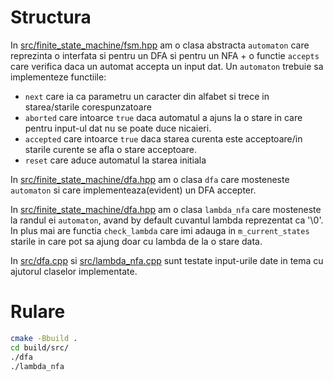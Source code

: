 # Structura
In [src/finite\_state\_machine/fsm.hpp](https://github.com/AlexandruIca/LFA_Tema1/blob/master/src/finite_state_machine/fsm.hpp)
am o clasa abstracta `automaton` care reprezinta o interfata si pentru un DFA
si pentru un NFA + o functie `accepts` care verifica daca un automat accepta
un input dat. Un `automaton` trebuie sa implementeze functiile:
* `next` care ia ca parametru un caracter din alfabet si trece in starea/starile
corespunzatoare
* `aborted` care intoarce `true` daca automatul a ajuns la o stare in care
pentru input-ul dat nu se poate duce nicaieri.
* `accepted` care intoarce `true` daca starea curenta este acceptoare/in starile
curente se afla o stare acceptoare.
* `reset` care aduce automatul la starea initiala

In [src/finite\_state\_machine/dfa.hpp](https://github.com/AlexandruIca/LFA_Tema1/blob/master/src/finite_state_machine/dfa.hpp)
am o clasa `dfa` care mosteneste `automaton` si care implementeaza(evident) un
DFA accepter.

In [src/finite\_state\_machine/dfa.hpp](https://github.com/AlexandruIca/LFA_Tema1/blob/master/src/finite_state_machine/lambda_nfa.hpp)
am o clasa `lambda_nfa` care mosteneste  la randul ei `automaton`, avand by
default cuvantul lambda reprezentat ca '\0'. In plus mai are functia
`check_lambda` care imi adauga in `m_current_states` starile in care pot sa
ajung doar cu lambda de la o stare data.

In [src/dfa.cpp](https://github.com/AlexandruIca/LFA_Tema1/blob/master/src/dfa.cpp)
si [src/lambda\_nfa.cpp](https://github.com/AlexandruIca/LFA_Tema1/blob/master/src/lambda_nfa.cpp)
sunt testate input-urile date in tema cu ajutorul claselor implementate.

# Rulare
```sh
cmake -Bbuild .
cd build/src/
./dfa
./lambda_nfa
```
